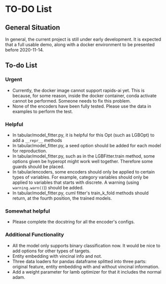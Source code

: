 # TO-DO List

## General Situation
In general, the current project is still under early development. It is expected that a full usable demo, along with a docker environment to be presented before  2020-11-14. 

## To-do List

### Urgent
- Currently, the docker image cannot support rapids-ai yet. This is because, for some reason, inside
the docker container, conda activate cannot be performed. Someone needs to fix this problem. 
- None of the encoders have been fully tested. Please use the data in examples to perform the test. 

### Helpful
- In tabular/model_fitter.py, it is helpful for this Opt (such as LGBOpt) to add a `__repr__` methods
- In tabular/model_fitter.py, a seed option should be added for each model for reproduction.
- In tabular/model_fitter.py, such as in the LGBFitter.train method, some options given be hyperopt might work well together. Therefore some guards should be placed. 
- In tabular/encoders, some encoders should only be applied to certain types of variables. For example, 
category variables should only be applied to variables that starts with discrete. A warning (using `warning.warn()`))
should be added. 
- In tabular/model_fitter.py, cuml fitter's train_k_fold methods should return, at the fourth position, the trained models. 
### Somewhat helpful
- Please complete the docstring for all the encoder's configs. 

### Additional Functionality
- All the model only supports binary classification now. It would be nice to add options for other types of targets.
- Entity embedding with vincinal info and not. 
- Three data loaders for pandas dataframe splitted into three parts: original feature, entity embedding with and without vincinal information. 
- Add a weight parameter for lamb optimizer for that it includes the normal adam. 